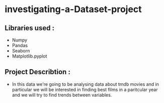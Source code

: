 # investigating-a-Dataset-project 

## Libraries used : 
- Numpy
- Pandas 
- Seaborn
- Matplotlib.pyplot

## Project Describtion : 
- In this data we're going to be analysing data about tmdb movies and in particular we will be interested in finding best films in a paritcular year and we will try to find trends between variables.
